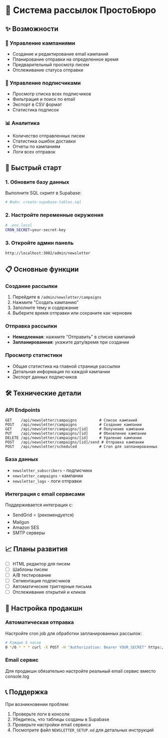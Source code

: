 # 📧 Система рассылок ПростоБюро

## ✨ Возможности

### 📝 Управление кампаниями
- Создание и редактирование email кампаний
- Планирование отправки на определенное время
- Предварительный просмотр писем
- Отслеживание статуса отправки

### 👥 Управление подписчиками
- Просмотр списка всех подписчиков
- Фильтрация и поиск по email
- Экспорт в CSV формат
- Статистика подписок

### 📊 Аналитика
- Количество отправленных писем
- Статистика ошибок доставки
- Отчеты по кампаниям
- Логи всех отправок

## 🚀 Быстрый старт

### 1. Обновите базу данных
Выполните SQL скрипт в Supabase:
```bash
# Файл: create-supabase-tables.sql
```

### 2. Настройте переменные окружения
```bash
# .env.local
CRON_SECRET=your-secret-key
```

### 3. Откройте админ панель
```
http://localhost:3002/admin/newsletter
```

## 📋 Основные функции

### Создание рассылки
1. Перейдите в `/admin/newsletter/campaigns`
2. Нажмите "Создать кампанию"
3. Заполните тему и содержание
4. Выберите время отправки или сохраните как черновик

### Отправка рассылки
- **Немедленная**: нажмите "Отправить" в списке кампаний
- **Запланированная**: укажите дату/время при создании

### Просмотр статистики
- Общая статистика на главной странице рассылки
- Детальная информация по каждой кампании
- Экспорт данных подписчиков

## 🛠 Технические детали

### API Endpoints
```
GET    /api/newsletter/campaigns          # Список кампаний
POST   /api/newsletter/campaigns          # Создание кампании
GET    /api/newsletter/campaigns/[id]     # Получение кампании
PUT    /api/newsletter/campaigns/[id]     # Обновление кампании
DELETE /api/newsletter/campaigns/[id]     # Удаление кампании
POST   /api/newsletter/campaigns/[id]/send # Отправка кампании
POST   /api/newsletter/scheduled          # Cron для запланированных
```

### База данных
- `newsletter_subscribers` - подписчики
- `newsletter_campaigns` - кампании
- `newsletter_logs` - логи отправки

### Интеграция с email сервисами
Поддерживается интеграция с:
- SendGrid ⭐ (рекомендуется)
- Mailgun
- Amazon SES
- SMTP серверы

## 📈 Планы развития

- [ ] HTML редактор для писем
- [ ] Шаблоны писем
- [ ] A/B тестирование
- [ ] Сегментация подписчиков
- [ ] Автоматические триггерные письма
- [ ] Отслеживание открытий и кликов

## 🔧 Настройка продакшн

### Автоматическая отправка
Настройте cron job для обработки запланированных рассылок:
```bash
# Каждые 6 часов
0 */6 * * * curl -X POST -H "Authorization: Bearer YOUR_SECRET" https://your-domain.com/api/newsletter/scheduled
```

### Email сервис
Для продакшн обязательно настройте реальный email сервис вместо console.log

## 📞 Поддержка

При возникновении проблем:
1. Проверьте логи в консоли
2. Убедитесь, что таблицы созданы в Supabase
3. Проверьте настройки email сервиса
4. Посмотрите файл `NEWSLETTER_SETUP.md` для детальных инструкций 